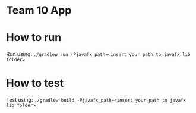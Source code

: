 # Team 10 App


# How to run
Run using: `./gradlew run -Pjavafx_path=<insert your path to javafx lib folder>`

# How to test
Test using: `./gradlew build -Pjavafx_path=<insert your path to javafx lib folder>`
